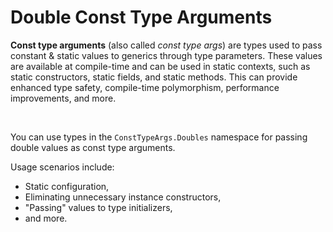﻿# Double Const Type Arguments

**Const type arguments** (also called *const type args*) are types used to pass constant & static values to generics through type parameters. These values are available at compile-time and can be used in static contexts, such as static constructors, static fields, and static methods. This can provide enhanced type safety, compile-time polymorphism, performance improvements, and more.

&nbsp;

 You can use types in the `ConstTypeArgs.Doubles` namespace for passing double values as const type arguments.

 Usage scenarios include:

 * Static configuration,
 * Eliminating unnecessary instance constructors,
 * "Passing" values to type initializers,
 * and more.
